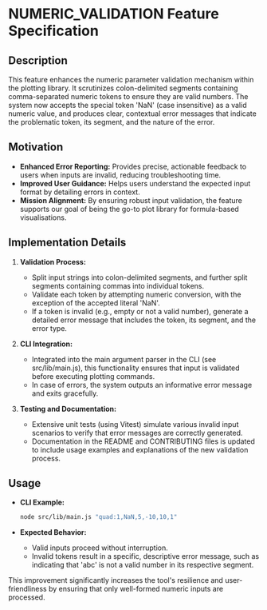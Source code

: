 # NUMERIC_VALIDATION Feature Specification

## Description
This feature enhances the numeric parameter validation mechanism within the plotting library. It scrutinizes colon-delimited segments containing comma-separated numeric tokens to ensure they are valid numbers. The system now accepts the special token 'NaN' (case insensitive) as a valid numeric value, and produces clear, contextual error messages that indicate the problematic token, its segment, and the nature of the error.

## Motivation
- **Enhanced Error Reporting:** Provides precise, actionable feedback to users when inputs are invalid, reducing troubleshooting time.
- **Improved User Guidance:** Helps users understand the expected input format by detailing errors in context.
- **Mission Alignment:** By ensuring robust input validation, the feature supports our goal of being the go-to plot library for formula-based visualisations.

## Implementation Details
1. **Validation Process:**
   - Split input strings into colon-delimited segments, and further split segments containing commas into individual tokens.
   - Validate each token by attempting numeric conversion, with the exception of the accepted literal 'NaN'.
   - If a token is invalid (e.g., empty or not a valid number), generate a detailed error message that includes the token, its segment, and the error type.

2. **CLI Integration:**
   - Integrated into the main argument parser in the CLI (see src/lib/main.js), this functionality ensures that input is validated before executing plotting commands.
   - In case of errors, the system outputs an informative error message and exits gracefully.

3. **Testing and Documentation:**
   - Extensive unit tests (using Vitest) simulate various invalid input scenarios to verify that error messages are correctly generated.
   - Documentation in the README and CONTRIBUTING files is updated to include usage examples and explanations of the new validation process.

## Usage
- **CLI Example:**
  ```bash
  node src/lib/main.js "quad:1,NaN,5,-10,10,1"
  ```

- **Expected Behavior:**
   - Valid inputs proceed without interruption.
   - Invalid tokens result in a specific, descriptive error message, such as indicating that 'abc' is not a valid number in its respective segment.

This improvement significantly increases the tool's resilience and user-friendliness by ensuring that only well-formed numeric inputs are processed.